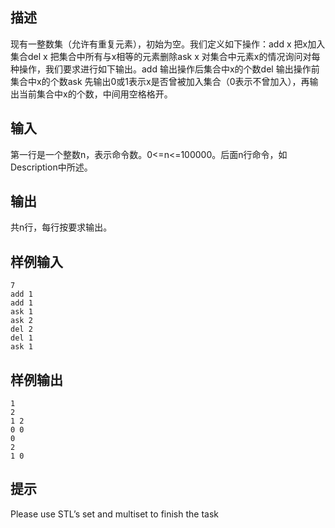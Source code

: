 ## 描述


现有一整数集（允许有重复元素），初始为空。我们定义如下操作：add x 把x加入集合del x 把集合中所有与x相等的元素删除ask x 对集合中元素x的情况询问对每种操作，我们要求进行如下输出。add 输出操作后集合中x的个数del 输出操作前集合中x的个数ask 先输出0或1表示x是否曾被加入集合（0表示不曾加入），再输出当前集合中x的个数，中间用空格格开。

## 输入


第一行是一个整数n，表示命令数。0<=n<=100000。后面n行命令，如Description中所述。

## 输出


共n行，每行按要求输出。

## 样例输入


```
7
add 1
add 1
ask 1
ask 2
del 2
del 1
ask 1
```


## 样例输出


```
1
2
1 2
0 0
0
2
1 0
```


## 提示


Please use STL’s set and multiset to finish the task

